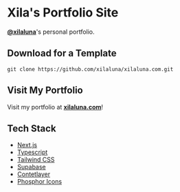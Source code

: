 # Xila's Portfolio Site

**[@xilaluna](https://github.com/xilaluna)**'s personal portfolio.

## Download for a Template

```
git clone https://github.com/xilaluna/xilaluna.com.git
```

## Visit My Portfolio

Visit my portfolio at **[xilaluna.com](https://xilaluna.com)**!

## Tech Stack

- [Next.js](https://nextjs.org/)
- [Typescript](https://www.typescriptlang.org/)
- [Tailwind CSS](https://tailwindcss.com/)
- [Supabase](https://supabase.io/)
- [Contetlayer](https://www.contentlayer.dev/)
- [Phosphor Icons](https://phosphoricons.com/)

